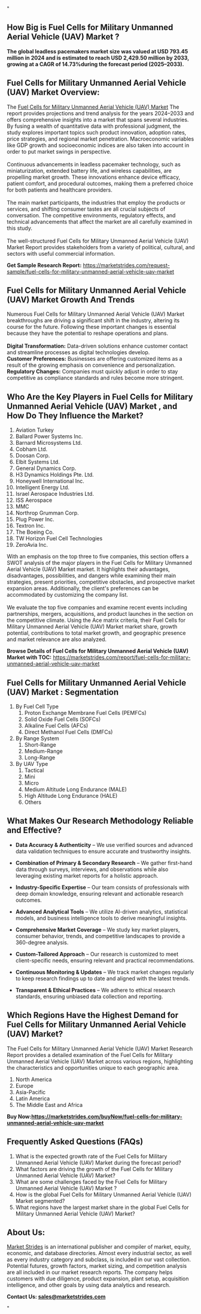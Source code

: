 "<h2>How Big is Fuel Cells for Military Unmanned Aerial Vehicle (UAV) Market ?</h2>
<p><strong>The global leadless pacemakers market size was valued at USD 793.45 million in 2024 and is estimated to reach USD 2,429.50 million by 2033, growing at a CAGR of 14.73%during the forecast period (2025–2033).</strong></p>
<h2>Fuel Cells for Military Unmanned Aerial Vehicle (UAV) Market Overview:</h2>
<p>The <a href=https://marketstrides.com/report/fuel-cells-for-military-unmanned-aerial-vehicle-uav-market>Fuel Cells for Military Unmanned Aerial Vehicle (UAV) Market</a> The report provides projections and trend analysis for the years 2024–2033 and offers comprehensive insights into a market that spans several industries. By fusing a wealth of quantitative data with professional judgment, the study explores important topics such product innovation, adoption rates, price strategies, and regional market penetration. Macroeconomic variables like GDP growth and socioeconomic indices are also taken into account in order to put market swings in perspective. <br /> <br />Continuous advancements in leadless pacemaker technology, such as miniaturization, extended battery life, and wireless capabilities, are propelling market growth. These innovations enhance device efficacy, patient comfort, and procedural outcomes, making them a preferred choice for both patients and healthcare providers.<br /> <br />The main market participants, the industries that employ the products or services, and shifting consumer tastes are all crucial subjects of conversation. The competitive environments, regulatory effects, and technical advancements that affect the market are all carefully examined in this study. <br /> <br />The well-structured Fuel Cells for Military Unmanned Aerial Vehicle (UAV) Market Report provides stakeholders from a variety of political, cultural, and sectors with useful commercial information.</p>
<p><strong>Get Sample Research Report:</strong> <a href=https://marketstrides.com/request-sample/fuel-cells-for-military-unmanned-aerial-vehicle-uav-market>https://marketstrides.com/request-sample/fuel-cells-for-military-unmanned-aerial-vehicle-uav-market</a></p>
<h2>Fuel Cells for Military Unmanned Aerial Vehicle (UAV) Market Growth And Trends</h2>
<p>Numerous Fuel Cells for Military Unmanned Aerial Vehicle (UAV) Market breakthroughs are driving a significant shift in the industry, altering its course for the future. Following these important changes is essential because they have the potential to reshape operations and plans.<br /><br /><strong>Digital Transformation:</strong> Data-driven solutions enhance customer contact and streamline processes as digital technologies develop. <br /><strong>Customer Preferences:</strong> Businesses are offering customized items as a result of the growing emphasis on convenience and personalization. <br /><strong>Regulatory Changes:</strong> Companies must quickly adjust in order to stay competitive as compliance standards and rules become more stringent.</p>
<h2>Who Are the Key Players in Fuel Cells for Military Unmanned Aerial Vehicle (UAV) Market , and How Do They Influence the Market?</h2>
<p><ol>
<li>Aviation Turkey</li>
<li>Ballard Power Systems Inc.</li>
<li>Barnard Microsystems Ltd.</li>
<li>Cobham Ltd.</li>
<li>Doosan Corp.</li>
<li>Elbit Systems Ltd.</li>
<li>General Dynamics Corp.</li>
<li>H3 Dynamics Holdings Pte. Ltd.</li>
<li>Honeywell International Inc.</li>
<li>Intelligent Energy Ltd.</li>
<li>Israel Aerospace Industries Ltd.</li>
<li>ISS Aerospace</li>
<li>MMC</li>
<li>Northrop Grumman Corp.</li>
<li>Plug Power Inc.</li>
<li>Textron Inc.</li>
<li>The Boeing Co.</li>
<li>TW Horizon Fuel Cell Technologies</li>
<li>ZeroAvia Inc.</li>
</ol></p>
<p>With an emphasis on the top three to five companies, this section offers a SWOT analysis of the major players in the Fuel Cells for Military Unmanned Aerial Vehicle (UAV) Market market. It highlights their advantages, disadvantages, possibilities, and dangers while examining their main strategies, present priorities, competitive obstacles, and prospective market expansion areas. Additionally, the client's preferences can be accommodated by customizing the company list. <br /> <br />We evaluate the top five companies and examine recent events including partnerships, mergers, acquisitions, and product launches in the section on the competitive climate. Using the Ace matrix criteria, their Fuel Cells for Military Unmanned Aerial Vehicle (UAV) Market market share, growth potential, contributions to total market growth, and geographic presence and market relevance are also analyzed.</p>
<p><strong>Browse Details of Fuel Cells for Military Unmanned Aerial Vehicle (UAV) Market with TOC:</strong> <a href=https://marketstrides.com/report/fuel-cells-for-military-unmanned-aerial-vehicle-uav-market>https://marketstrides.com/report/fuel-cells-for-military-unmanned-aerial-vehicle-uav-market</a></p>
<h2>Fuel Cells for Military Unmanned Aerial Vehicle (UAV) Market : Segmentation</h2>
<p><ol>
<li>By Fuel Cell Type
<ol>
<li>Proton Exchange Membrane Fuel Cells (PEMFCs)</li>
<li>Solid Oxide Fuel Cells (SOFCs)</li>
<li>Alkaline Fuel Cells (AFCs)</li>
<li>Direct Methanol Fuel Cells (DMFCs)</li>
</ol>
</li>
<li>By Range System
<ol>
<li>Short-Range</li>
<li>Medium-Range</li>
<li>Long-Range</li>
</ol>
</li>
<li>By UAV Type
<ol>
<li>Tactical</li>
<li>Mini</li>
<li>Micro</li>
<li>Medium Altitude Long Endurance (MALE)</li>
<li>High Altitude Long Endurance (HALE)</li>
<li>Others</li>
</ol>
</li>
</ol></p>
<h2>What Makes Our Research Methodology Reliable and Effective?</h2>
<ul>
<li>
<p><strong>Data Accuracy &amp; Authenticity</strong> – We use verified sources and advanced data validation techniques to ensure accurate and trustworthy insights.</p>
</li>
<li>
<p><strong>Combination of Primary &amp; Secondary Research</strong> – We gather first-hand data through surveys, interviews, and observations while also leveraging existing market reports for a holistic approach.</p>
</li>
<li>
<p><strong>Industry-Specific Expertise</strong> – Our team consists of professionals with deep domain knowledge, ensuring relevant and actionable research outcomes.</p>
</li>
<li>
<p><strong>Advanced Analytical Tools</strong> – We utilize AI-driven analytics, statistical models, and business intelligence tools to derive meaningful insights.</p>
</li>
<li>
<p><strong>Comprehensive Market Coverage</strong> – We study key market players, consumer behavior, trends, and competitive landscapes to provide a 360-degree analysis.</p>
</li>
<li>
<p><strong>Custom-Tailored Approach</strong> – Our research is customized to meet client-specific needs, ensuring relevant and practical recommendations.</p>
</li>
<li>
<p><strong>Continuous Monitoring &amp; Updates</strong> – We track market changes regularly to keep research findings up to date and aligned with the latest trends.</p>
</li>
<li>
<p><strong>Transparent &amp; Ethical Practices</strong> – We adhere to ethical research standards, ensuring unbiased data collection and reporting.</p>
</li>
</ul>
<h2>Which Regions Have the Highest Demand for Fuel Cells for Military Unmanned Aerial Vehicle (UAV) Market? </h2>
<p>The Fuel Cells for Military Unmanned Aerial Vehicle (UAV) Market Research Report provides a detailed examination of the Fuel Cells for Military Unmanned Aerial Vehicle (UAV) Market across various regions, highlighting the characteristics and opportunities unique to each geographic area.</p>
<p><ol>
<li>North America</li>
<li>Europe</li>
<li>Asia-Pacific</li>
<li>Latin America</li>
<li>The Middle East and Africa</li>
</ol></p>
<p><strong>Buy Now:<a href=https://marketstrides.com/buyNow/fuel-cells-for-military-unmanned-aerial-vehicle-uav-market?price=single_price>https://marketstrides.com/buyNow/fuel-cells-for-military-unmanned-aerial-vehicle-uav-market</a></strong></p>
<h2>Frequently Asked Questions (FAQs)</h2>
<ol>
<li>What is the expected growth rate of the Fuel Cells for Military Unmanned Aerial Vehicle (UAV) Market during the forecast period?</li>
<li>What factors are driving the growth of the Fuel Cells for Military Unmanned Aerial Vehicle (UAV) Market?</li>
<li>What are some challenges faced by the Fuel Cells for Military Unmanned Aerial Vehicle (UAV) Market ?</li>
<li>How is the global Fuel Cells for Military Unmanned Aerial Vehicle (UAV) Market segmented?</li>
<li>What regions have the largest market share in the global Fuel Cells for Military Unmanned Aerial Vehicle (UAV) Market?</li>
</ol>
<h2>About Us:</h2>
<p><a href=https://marketstrides.com/>Market Strides</a> is an international publisher and compiler of market, equity, economic, and database directories. Almost every industrial sector, as well as every industry category and subclass, is included in our vast collection. Potential futures, growth factors, market sizing, and competition analysis are all included in our market research reports. The company helps customers with due diligence, product expansion, plant setup, acquisition intelligence, and other goals by using data analytics and research.</p>
<p><strong>Contact Us: <a href=mailto:sales@marketstrides.com>sales@marketstrides.com</a></strong></p>"
